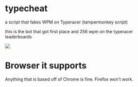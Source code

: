 typecheat
=========
a script that fakes WPM on Typeracer (tampermonkey script)

this is the bot that got first place and 256 wpm on the typeracer leaderboards

![](https://puu.sh/wRMOt/e6a1493c10.png)

Browser it supports
=========
Anything that is based off of Chrome is fine.
Firefox won't work.
